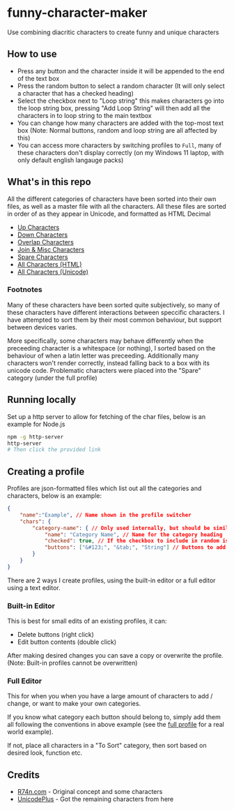 # funny-character-maker

Use combining diacritic characters to create funny and unique characters

## How to use

- Press any button and the character inside it will be appended to the end of the text box
- Press the random button to select a random character (It will only select a character that has a checked heading)
- Select the checkbox next to "Loop string" this makes characters go into the loop string box, pressing "Add Loop String" will then add all the characters in to loop string to the main textbox
- You can change how many characters are added with the top-most text box (Note: Normal buttons, random and loop string are all affected by this)
- You can access more characters by switching profiles to `Full`, many of these characters don't display correctly (on my Windows 11 laptop, with only default english langauge packs)

## What's in this repo

All the different categories of characters have been sorted into their own files, as well as a master file with all the characters. All these files are sorted in order of as they appear in Unicode, and formatted as HTML Decimal

- [Up Characters](chars/txt/up.txt)
- [Down Characters](chars/txt/down.txt)
- [Overlap Characters](chars/txt/overlap.txt)
- [Join & Misc Characters](chars/txt/join.txt)
- [Spare Characters](chars/txt/spare.txt)
- [All Characters (HTML)](chars/txt/AllChars_HTML.txt)
- [All Characters (Unicode)](chars/txt/AllChars_Unicode.txt)


### Footnotes

Many of these characters have been sorted quite subjectively, so many of these characters have different interactions between speccific characters. I have attempted to sort them by their most common behaviour, but support between devices varies.

More specifically, some characters may behave differently when the preceeding character is a whitespace (or nothing), I sorted based on the behaviour of when a latin letter was preceeding. Additionally many characters won't render correctly, instead falling back to a box with its unicode code. Problematic characters were placed into the "Spare" category (under the full profile) 

## Running locally

Set up a http server to allow for fetching of the char files, below is an example for Node.js

```sh
npm -g http-server
http-server
# Then click the provided link
```

## Creating a profile

Profiles are json-formatted files which list out all the categories and characters, below is an example:
```json
{
    "name":"Example", // Name shown in the profile switcher
    "chars": {
        "category-name": { // Only used internally, but should be similar to heading below
            "name": "Category Name", // Name for the category heading
            "checked": true, // If the checkbox to include in random is ticked by default
            "buttons": ["&#123;", "&tab;", "String"] // Buttons to add in html format
        }
    }
}
```

There are 2 ways I create profiles, using the built-in editor or a full editor using a text editor.

### Built-in Editor

This is best for small edits of an existing profiles, it can:
- Delete buttons (right click)
- Edit button contents (double click)
<!-- - Edit default random categories (check / uncheck the boxes) -->

After making desired changes you can save a copy or overwrite the profile. (Note: Built-in profiles cannot be overwritten)

### Full Editor

This for when you when you have a large amount of characters to add / change, or want to make your own categories.

If you know what category each button should belong to, simply add them all following the conventions in above example (see the [full profile](chars/profiles/full.json) for a real world example).

If not, place all characters in a "To Sort" category, then sort based on desired look, function etc.

## Credits

- [R74n.com](https://c.r74n.com/combining) - Original concept and some characters
- [UnicodePlus](https://unicodeplus.com/combining) - Got the remaining characters from here
